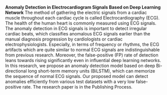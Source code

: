 **Anomaly Detection in Electrocardiogram Signals Based on Deep Learning Network**
The method of gathering the electric signals from a cardiac muscle throughout each cardiac cycle is called Electrocardiography (ECG). The health of the human heart is commonly measured using ECG signals. The anomaly detection in ECG signals is important to detect irregular cardiac beats, which classifies anomalous ECG signals earlier than the manual diagnosis progression by cardiologists or cardiac electrophysiologists. Especially, in terms of frequency or rhythms, the ECG artifacts which are quite similar to normal ECG signals are indistinguishable from previous research. Moreover, the false-positive (FP) rate of detection leans towards rising significantly even in influential deep learning networks. In this research, we propose an anomaly detection model based on deep Bi-directional long short-term memory units (BiLSTM), which can memorize the sequence of normal ECG signals. Our proposed model can detect anomalies efficiently from various test datasets with a very low false-positive rate.
The research paper is in the Publishing Process.
